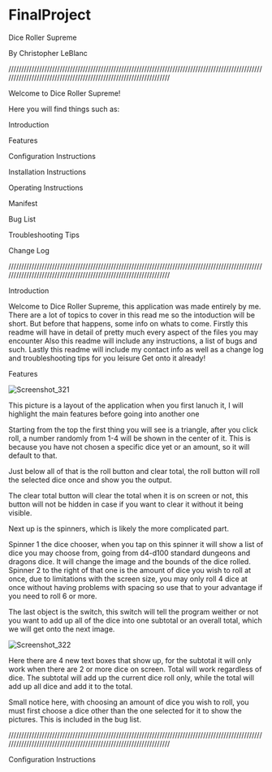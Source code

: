 
# FinalProject

Dice Roller Supreme

By Christopher LeBlanc

//////////////////////////////////////////////////////////////////////////////////////////////////////////////////////////////////////////////////////////////////


Welcome to Dice Roller Supreme!

Here you will find things such as:

Introduction

Features

Configuration Instructions

Installation Instructions

Operating Instructions

Manifest

Bug List

Troubleshooting Tips

Change Log

//////////////////////////////////////////////////////////////////////////////////////////////////////////////////////////////////////////////////////////////////

Introduction

Welcome to Dice Roller Supreme, this application was made entirely by me. 
There are a lot of topics to cover in this read me so the intoduction will be short.
But before that happens, some info on whats to come. 
Firstly this readme will have in detail of pretty much every aspect of the files you may encounter
Also this readme will include any instructions, a list of bugs and such.
Lastly this readme will include my contact info as well as a change log and troubleshooting tips for you leisure
Get onto it already!

Features 

![Screenshot_321](https://user-images.githubusercontent.com/82187028/115604248-26de2000-a2af-11eb-97af-9022d4a0022b.png)

This picture is a layout of the application when you first lanuch it, I will highlight the main features before going into another one

Starting from the top the first thing you will see is a triangle, after you click roll, a number randomly from 1-4 will be shown in the center of it. This is because you have not chosen a specific dice yet or an amount, so it will default to that.

Just below all of that is the roll button and clear total, the roll button will roll the selected dice once and show you the output. 

The clear total button will clear the total when it is on screen or not, this button will not be hidden in case if you want to clear it without it being visible.

Next up is the spinners, which is likely the more complicated part.

Spinner 1 the dice chooser, when you tap on this spinner it will show a list of dice you may choose from, going from d4-d100 standard dungeons and dragons dice. It will change the image and the bounds of the dice rolled.
Spinner 2 to the right of that one is the amount of dice you wish to roll at once, due to limitations with the screen size, you may only roll 4 dice at once without having problems with spacing so use that to your advantage if you need to roll 6 or more.

The last object is the switch, this switch will tell the program weither or not you want to add up all of the dice into one subtotal or an overall total, which we will get onto the next image.

![Screenshot_322](https://user-images.githubusercontent.com/82187028/115611101-acfe6480-a2b7-11eb-8435-7b35c078b1b2.png)

Here there are 4 new text boxes that show up, for the subtotal it will only work when there are 2 or more dice on screen. Total will work regardless of dice. The subtotal will add up the current dice roll only, while the total will add up all dice and add it to the total. 

Small notice here, with choosing an amount of dice you wish to roll, you must first choose a dice other than the one selected for it to show the pictures. This is included in the bug list.

//////////////////////////////////////////////////////////////////////////////////////////////////////////////////////////////////////////////////////////////////

Configuration Instructions
